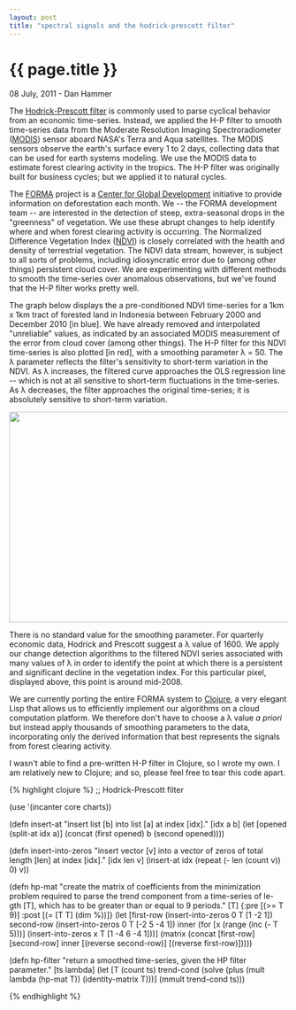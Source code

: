 ```yaml
---
layout: post
title: "spectral signals and the hodrick-prescott filter"
---
```


{{ page.title }}
================

<p class="meta">08 July, 2011 - Dan Hammer</p>

The [Hodrick-Prescott filter](http://goo.gl/ljyWA) is commonly used to
parse cyclical behavior from an economic time-series.  Instead, we
applied the H-P filter to smooth time-series data from the Moderate
Resolution Imaging Spectroradiometer
([MODIS](http://modis.gsfc.nasa.gov/)) sensor aboard NASA's Terra and
Aqua satellites.  The MODIS sensors observe the earth's surface every
1 to 2 days, collecting data that can be used for earth systems
modeling.  We use the MODIS data to estimate forest clearing activity
in the tropics.  The H-P filter was originally built for business
cycles; but we applied it to natural cycles.

The [FORMA](http://www.cgdev.org/forest) project is a [Center for
Global Development](http://www.cgdev.org) initiative to provide
information on deforestation each month.  We -- the FORMA development
team -- are interested in the detection of steep, extra-seasonal drops
in the "greenness" of vegetation.  We use these abrupt changes to help
identify where and when forest clearing activity is occurring.  The
Normalized Difference Vegetation Index
([NDVI](http://www.glcf.umd.edu/data/ndvi/)) is closely correlated
with the health and density of terrestrial vegetation.  The NDVI data
stream, however, is subject to all sorts of problems, including
idiosyncratic error due to (among other things) persistent cloud
cover.  We are experimenting with different methods to smooth the
time-series over anomalous observations, but we've found that the H-P
filter works pretty well.

The graph below displays the a pre-conditioned NDVI time-series for a
1km x 1km tract of forested land in Indonesia between February 2000
and December 2010 [in blue].  We have already removed and interpolated
"unreliable" values, as indicated by an associated MODIS measurement
of the error from cloud cover (among other things). The H-P filter for
this NDVI time-series is also plotted [in red], with a smoothing parameter
&#0955; = 50.  The &#0955; parameter reflects the filter's sensitivity
to short-term variation in the NDVI.  As &#0955; increases, the
filtered curve approaches the OLS regression line -- which is not at
all sensitive to short-term fluctuations in the time-series.  As
&#0955; decreases, the filter approaches the original time-series; it
is absolutely sensitive to short-term variation.

<img src="http://dl.dropbox.com/u/5365589/hp-ndvi8.png" height="380"
width="591">

There is no standard value for the smoothing parameter.  For
quarterly economic data, Hodrick and Prescott suggest a &#0955; value
of 1600.  We apply our change detection algorithms to the filtered
NDVI series associated with many values of &#0955; in order to
identify the point at which there is a persistent and significant
decline in the vegetation index.  For this particular pixel, displayed
above, this point is around mid-2008.  

We are currently porting the entire FORMA system to
[Clojure](http://clojure.org/), a very elegant Lisp that allows us to
efficiently implement our algorithms on a cloud computation platform.
We therefore don't have to choose a &#0955; value <i>a priori</i> but
instead apply thousands of smoothing parameters to the data,
incorporating only the derived information that best represents the
signals from forest clearing activity.

I wasn't able to find a pre-written H-P filter in Clojure, so I wrote
my own.  I am relatively new to Clojure; and so,  please feel free
to tear this code apart.  

{% highlight clojure %}
;; Hodrick-Prescott filter

(use '(incanter core charts))

(defn insert-at
  "insert list [b] into list [a] at index [idx]."
  [idx a b]
  (let [opened (split-at idx a)]
    (concat (first opened) b (second opened))))

(defn insert-into-zeros
  "insert vector [v] into a vector of zeros of total length [len]
  at index [idx]."
  [idx len v]
  (insert-at idx (repeat (- len (count v)) 0) v))

(defn hp-mat
  "create the matrix of coefficients from the minimization problem
  required to parse the trend component from a time-series of le-
  gth [T], which has to be greater than or equal to 9 periods."
  [T]
  {:pre [(>= T 9)]
   :post [(= [T T] (dim %))]}
  (let [first-row  (insert-into-zeros 0 T [1 -2 1])
        second-row (insert-into-zeros 0 T [-2 5 -4 1])
        inner (for [x (range (inc (- T 5)))]
                   (insert-into-zeros x T [1 -4 6 -4 1]))]
    (matrix
      (concat [first-row]
             [second-row]
             inner
             [(reverse second-row)]
             [(reverse first-row)]))))

(defn hp-filter
  "return a smoothed time-series, given the HP filter parameter."
  [ts lambda]
  (let [T (count ts)
        trend-cond (solve 
                     (plus 
                       (mult lambda (hp-mat T))
                       (identity-matrix T)))]
    (mmult trend-cond ts)))

{% endhighlight %}
